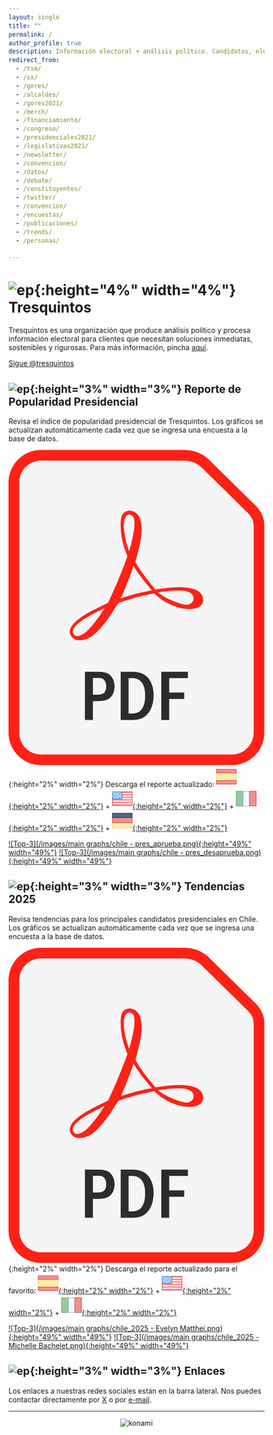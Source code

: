 ```yaml
---
layout: single
title: ""
permalink: /
author_profile: true
description: Información electoral + análisis político. Candidatos, elecciones y tendencias.
redirect_from:
  - /tsm/
  - /sx/
  - /gores/
  - /alcaldes/
  - /gores2021/
  - /merch/
  - /financiamiento/
  - /congreso/
  - /presidenciales2021/
  - /legislativas2021/
  - /newsletter/
  - /convencion/
  - /datos/
  - /debate/
  - /constituyentes/    
  - /twitter/
  - /convencion/
  - /encuestas/
  - /publicaciones/
  - /trends/
  - /personas/

---
```


# ![ep](/images/pc.png){:height="4%" width="4%"} Tresquintos

Tresquintos es una organización que produce análisis político y procesa información electoral para clientes que necesitan soluciones inmediatas, sostenibles y rigurosas. Para más información, pincha [aquí](https://tresquintos.cl/contacto/).


<a href="https://twitter.com/tresquintos?ref_src=twsrc%5Etfw" class="twitter-follow-button" data-show-count="false">Sigue @tresquintos</a><script async src="https://platform.twitter.com/widgets.js" charset="utf-8"></script>


## ![ep](/images/pc.png){:height="3%" width="3%"} Reporte de Popularidad Presidencial

Revisa el índice de popularidad presidencial de Tresquintos. Los gráficos se actualizan automáticamente cada vez que se ingresa una encuesta a la base de datos.

![ep](/images/pdf.png){:height="2%" width="2%"} Descarga el reporte actualizado: [![Español](/images/icons8-spain-40.png){:height="2%" width="2%"}](https://tresquintos.cl/reports/2022-2026%20-%20chile%20(es).pdf) + [![English (American)](/images/icons8-usa-40.png){:height="2%" width="2%"}](https://tresquintos.cl/reports/2022-2026%20-%20chile%20(en).pdf) + [![Italiano](/images/icons8-italy-40.png){:height="2%" width="2%"}](https://tresquintos.cl/reports/2022-2026%20-%20chile%20(it).pdf) + [![German](/images/icons8-germany-40.png){:height="2%" width="2%"}](https://tresquintos.cl/reports/2022-2026%20-%20chile%20(de).pdf)


[![Top-3](/images/main graphs/chile - pres_aprueba.png){:height="49%" width="49%"}](https://tresquintos.cl/popularidad/) [![Top-3](/images/main graphs/chile - pres_desaprueba.png){:height="49%" width="49%"}](https://tresquintos.cl/popularidad/)


## ![ep](/images/pc.png){:height="3%" width="3%"} Tendencias 2025

Revisa tendencias para los principales candidatos presidenciales en Chile. Los gráficos se actualizan automáticamente cada vez que se ingresa una encuesta a la base de datos.

![ep](/images/pdf.png){:height="2%" width="2%"} Descarga el reporte actualizado para el favorito: [![Español](/images/icons8-spain-40.png){:height="2%" width="2%"}](https://tresquintos.cl/reports/2025%20-%20Evelyn%20Matthei%20(es).pdf) + [![English (American)](/images/icons8-usa-40.png){:height="2%" width="2%"}](https://tresquintos.cl/reports/2025%20-%20Evelyn%20Matthei%20(en).pdf) + [![Italiano](/images/icons8-italy-40.png){:height="2%" width="2%"}](https://tresquintos.cl/reports/2025%20-%20Evelyn%20Matthei%20(it).pdf)

[![Top-3](/images/main graphs/chile_2025 - Evelyn Matthei.png){:height="49%" width="49%"}](https://tresquintos.cl/2025) [![Top-3](/images/main graphs/chile_2025 - Michelle Bachelet.png){:height="49%" width="49%"}](https://tresquintos.cl/2025)


## ![ep](/images/pc.png){:height="3%" width="3%"} Enlaces

Los enlaces a nuestras redes sociales están en la barra lateral. Nos puedes contactar directamente por [X](https://www.twitter.com/tresquintos) o por [e-mail](mailto:comunicaciones@tresquintos.cl).

---

<!-- NES -->
<style>
.aligncenter {
    text-align: center;
}
</style>
<p class="aligncenter">
    <img src="/images/nes.png" width="30" height="30" alt="konami" />
</p>
<script src="/js/topsecret.js"></script>

<script src="/js/cyberdelia.js"></script>

<script type="text/javascript"> var msTag = {"site":"tnw","page":"home","cyberdelia_page_type":"home","data":{"sponsorName":false,"isSponsoredCategory":false}}</script>

<script src="https://cdn0.tnwcdn.com/wp-content/themes/cyberdelia/assets/js/app.min.js?v=1585558461" type="text/javascript" async=""></script>



<!-- Favicon -->

<link rel="apple-touch-icon" sizes="180x180" href="/apple-touch-icon.png">
<link rel="icon" type="image/png" sizes="32x32" href="/favicon-32x32.png">
<link rel="icon" type="image/png" sizes="16x16" href="/favicon-16x16.png">
<link rel="manifest" href="/site.webmanifest">
<link rel="mask-icon" href="/safari-pinned-tab.svg" color="#5bbad5">
<meta name="msapplication-TileColor" content="#b91d47">
<meta name="theme-color" content="#ffffff">




<!-- Finisce sempre così, con la morte.
Prima però c’è stata la vita,
nascosta sotto i bla, bla, bla, bla, bla.
È tutto sedimentato sotto il chiacchiericcio e il rumore:
il silenzio e il sentimento,
l’emozione e la paura,
gli sparuti incostanti sprazzi di bellezza
e poi lo squallore disgraziato e l’uomo miserabile.
Tutto sepolto nella coperta
dell’imbarazzo dello stare al mondo:
bla, bla, bla, bla.
Altrove c’è l’Altrove,
io non mi occupo dell’Altrove.
Dunque che questo romanzo abbia inizio.
In fondo è solo un trucco, si è solo un trucco. kb. -->
